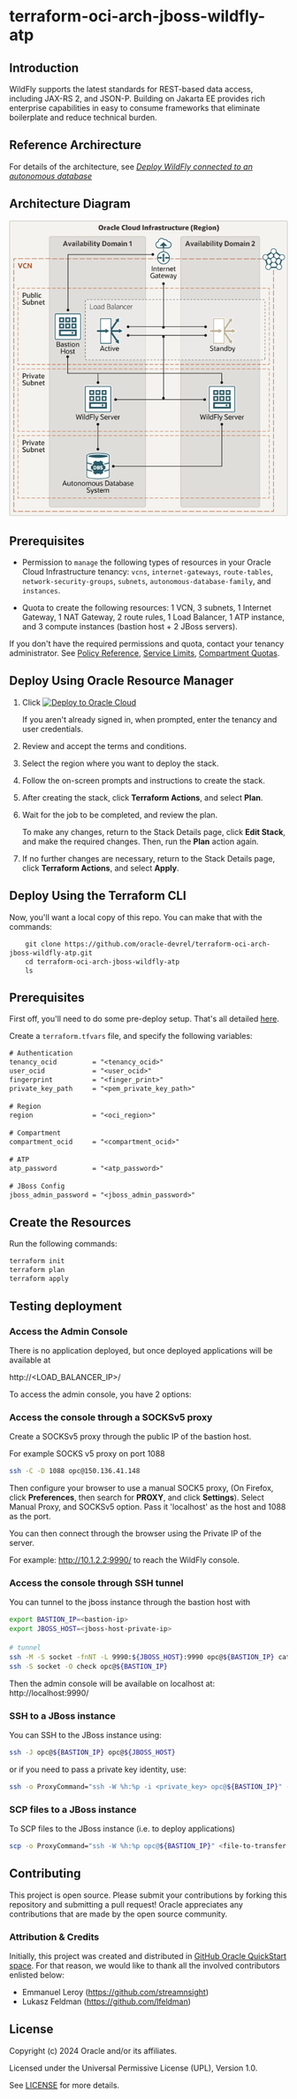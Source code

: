 # terraform-oci-arch-jboss-wildfly-atp 

## Introduction

WildFly supports the latest standards for REST-based data access, including JAX-RS 2, and JSON-P. Building on Jakarta EE provides rich enterprise capabilities in easy to consume frameworks that eliminate boilerplate and reduce technical burden.

## Reference Archirecture

For details of the architecture, see [_Deploy WildFly connected to an autonomous database_](https://docs.oracle.com/en/solutions/wildfly-oci/index.html)

## Architecture Diagram
![](./images/architecture-wildfly-oci.png)

## Prerequisites

- Permission to `manage` the following types of resources in your Oracle Cloud Infrastructure tenancy: `vcns`, `internet-gateways`, `route-tables`, `network-security-groups`, `subnets`, `autonomous-database-family`, and `instances`.

- Quota to create the following resources: 1 VCN, 3 subnets, 1 Internet Gateway, 1 NAT Gateway, 2 route rules, 1 Load Balancer, 1 ATP instance, and 3 compute instances (bastion host + 2 JBoss servers).

If you don't have the required permissions and quota, contact your tenancy administrator. See [Policy Reference](https://docs.cloud.oracle.com/en-us/iaas/Content/Identity/Reference/policyreference.htm), [Service Limits](https://docs.cloud.oracle.com/en-us/iaas/Content/General/Concepts/servicelimits.htm), [Compartment Quotas](https://docs.cloud.oracle.com/iaas/Content/General/Concepts/resourcequotas.htm).

## Deploy Using Oracle Resource Manager

1. Click [![Deploy to Oracle Cloud](https://oci-resourcemanager-plugin.plugins.oci.oraclecloud.com/latest/deploy-to-oracle-cloud.svg)](https://cloud.oracle.com/resourcemanager/stacks/create?region=home&zipUrl=https://github.com/oracle-devrel/terraform-oci-arch-jboss-wildfly-atp/releases/latest/download/terraform-oci-arch-jboss-wildfly-atp-stack-latest.zip)

    If you aren't already signed in, when prompted, enter the tenancy and user credentials.

2. Review and accept the terms and conditions.

3. Select the region where you want to deploy the stack.

4. Follow the on-screen prompts and instructions to create the stack.

5. After creating the stack, click **Terraform Actions**, and select **Plan**.

6. Wait for the job to be completed, and review the plan.

    To make any changes, return to the Stack Details page, click **Edit Stack**, and make the required changes. Then, run the **Plan** action again.

7. If no further changes are necessary, return to the Stack Details page, click **Terraform Actions**, and select **Apply**. 

## Deploy Using the Terraform CLI

Now, you'll want a local copy of this repo. You can make that with the commands:

```
    git clone https://github.com/oracle-devrel/terraform-oci-arch-jboss-wildfly-atp.git
    cd terraform-oci-arch-jboss-wildfly-atp
    ls
```

## Prerequisites
First off, you'll need to do some pre-deploy setup.  That's all detailed [here](https://github.com/cloud-partners/oci-prerequisites).

Create a `terraform.tfvars` file, and specify the following variables:

```
# Authentication
tenancy_ocid         = "<tenancy_ocid>"
user_ocid            = "<user_ocid>"
fingerprint          = "<finger_print>"
private_key_path     = "<pem_private_key_path>"

# Region
region               = "<oci_region>"

# Compartment
compartment_ocid     = "<compartment_ocid>"

# ATP
atp_password         = "<atp_password>"

# JBoss Config
jboss_admin_password = "<jboss_admin_password>"

````

## Create the Resources
Run the following commands:

    terraform init
    terraform plan
    terraform apply


## Testing deployment 

### Access the Admin Console

There is no application deployed, but once deployed applications will be available at

http://<LOAD_BALANCER_IP>/

To access the admin console, you have 2 options:

### Access the console through a SOCKSv5 proxy

Create a SOCKSv5 proxy through the public IP of the bastion host.

For example SOCKS v5 proxy on port 1088

```bash
ssh -C -D 1088 opc@150.136.41.148
```

Then configure your browser to use a manual SOCK5 proxy, (On Firefox, click **Preferences**, then search for **PROXY**, and click **Settings**). Select Manual Proxy, and SOCKSv5 option. Pass it 'localhost' as the host and 1088 as the port.

You can then connect through the browser using the Private IP of the server.

For example: http://10.1.2.2:9990/ to reach the WildFly console.

### Access the console through SSH tunnel

You can tunnel to the jboss instance through the bastion host with 

```bash
export BASTION_IP=<bastion-ip>
export JBOSS_HOST=<jboss-host-private-ip>

# tunnel
ssh -M -S socket -fnNT -L 9990:${JBOSS_HOST}:9990 opc@${BASTION_IP} cat -
ssh -S socket -O check opc@${BASTION_IP}
```

Then the admin console will be available on localhost at: http://localhost:9990/
 
### SSH to a JBoss instance

You can SSH to the JBoss instance using:

```bash
ssh -J opc@${BASTION_IP} opc@${JBOSS_HOST}
```

or if you need to pass a private key identity, use:

```bash
ssh -o ProxyCommand="ssh -W %h:%p -i <private_key> opc@${BASTION_IP}" -i <private_key> opc@${JBOSS_HOST}
```

### SCP files to a JBoss instance

To SCP files to the JBoss instance (i.e. to deploy applications)

```bash
scp -o ProxyCommand="ssh -W %h:%p opc@${BASTION_IP}" <file-to-transfer.ext> opc@${JBOSS_HOST}:~/
```

## Contributing
This project is open source.  Please submit your contributions by forking this repository and submitting a pull request!  Oracle appreciates any contributions that are made by the open source community.

### Attribution & Credits
Initially, this project was created and distributed in [GitHub Oracle QuickStart space](https://github.com/oracle-quickstart/oci-jboss-wildfly-atp). For that reason, we would like to thank all the involved contributors enlisted below:
- Emmanuel Leroy (https://github.com/streamnsight) 
- Lukasz Feldman (https://github.com/lfeldman)


## License
Copyright (c) 2024 Oracle and/or its affiliates.

Licensed under the Universal Permissive License (UPL), Version 1.0.

See [LICENSE](LICENSE) for more details.

